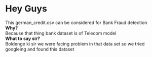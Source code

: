 # Hey Guys
This german_credit.csv can be considered for Bank Fraud detection  <br>
**Why?**
<br>
Because that thing bank dataset is of Telecom model <br>
**What to say sir?**
<br>
Boldenge ki sir we were facing problem in that data set so we tried googleing and found this dataset 
